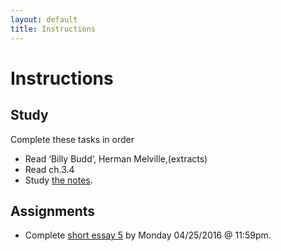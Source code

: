 ```yaml
---
layout: default
title: Instructions
---
```




# Instructions #

## Study

Complete these tasks in order

+ Read ‘Billy Budd’, Herman Melville,(extracts)
+ Read ch.3.4
+ Study [the notes](/Teaching/Examined/Ethics/Handout3).  



## Assignments

+ Complete [short essay 5](/Teaching/Examined/Ethics/Essay/) by Monday 04/25/2016 @ 11:59pm.
